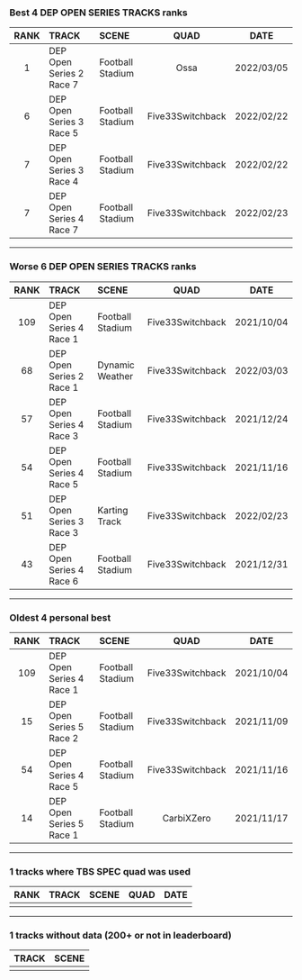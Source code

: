 ### Best 4 DEP OPEN SERIES TRACKS ranks
|RANK|TRACK|SCENE|QUAD|DATE|
|:---:|:---|:---|:---:|:---:|
|1|DEP Open Series 2 Race 7|Football Stadium|Ossa|2022/03/05|
|6|DEP Open Series 3 Race 5|Football Stadium|Five33Switchback|2022/02/22|
|7|DEP Open Series 3 Race 4|Football Stadium|Five33Switchback|2022/02/22|
|7|DEP Open Series 4 Race 7|Football Stadium|Five33Switchback|2022/02/23|
---
### Worse 6 DEP OPEN SERIES TRACKS ranks
|RANK|TRACK|SCENE|QUAD|DATE|
|:---:|:---|:---|:---:|:---:|
|109|DEP Open Series 4 Race 1|Football Stadium|Five33Switchback|2021/10/04|
|68|DEP Open Series 2 Race 1|Dynamic Weather|Five33Switchback|2022/03/03|
|57|DEP Open Series 4 Race 3|Football Stadium|Five33Switchback|2021/12/24|
|54|DEP Open Series 4 Race 5|Football Stadium|Five33Switchback|2021/11/16|
|51|DEP Open Series 3 Race 3|Karting Track|Five33Switchback|2022/02/23|
|43|DEP Open Series 4 Race 6|Football Stadium|Five33Switchback|2021/12/31|
---
### Oldest 4 personal best
|RANK|TRACK|SCENE|QUAD|DATE|
|:---:|:---|:---|:---:|:---:|
|109|DEP Open Series 4 Race 1|Football Stadium|Five33Switchback|2021/10/04|
|15|DEP Open Series 5 Race 2|Football Stadium|Five33Switchback|2021/11/09|
|54|DEP Open Series 4 Race 5|Football Stadium|Five33Switchback|2021/11/16|
|14|DEP Open Series 5 Race 1|Football Stadium|CarbiXZero|2021/11/17|
---
### 1 tracks where TBS SPEC quad was used
|RANK|TRACK|SCENE|QUAD|DATE|
|:---:|:---|:---|:---:|:---:|
||||||
---
### 1 tracks without data (200+ or not in leaderboard)
|TRACK|SCENE|
|:---|:---|
|||
